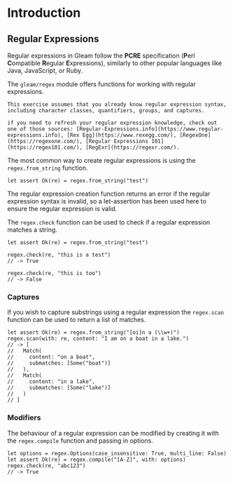 # Introduction

## Regular Expressions

Regular expressions in Gleam follow the **PCRE** specification (**P**erl **C**ompatible **R**egular **E**xpressions), similarly to other popular languages like Java, JavaScript, or Ruby.

The `gleam/regex` module offers functions for working with regular expressions.

~~~~exercism/note
This exercise assumes that you already know regular expression syntax, including character classes, quantifiers, groups, and captures.

if you need to refresh your regular expression knowledge, check out one of those sources: [Regular-Expressions.info](https://www.regular-expressions.info), [Rex Egg](https://www.rexegg.com/), [RegexOne](https://regexone.com/), [Regular Expressions 101](https://regex101.com/), [RegExr](https://regexr.com/).
~~~~

The most common way to create regular expressions is using the `regex.from_string` function.

```gleam
let assert Ok(re) = regex.from_string("test")
```

The regular expression creation function returns an error if the regular expression syntax is invalid, so a let-assertion has been used here to ensure the regular expression is valid.

The `regex.check` function can be used to check if a regular expression matches a string.

```gleam
let assert Ok(re) = regex.from_string("test")

regex.check(re, "this is a test")
// -> True

regex.check(re, "this is too")
// -> False
```


### Captures

If you wish to capture substrings using a regular expression the `regex.scan` function can be used to return a list of matches.

```gleam
let assert Ok(re) = regex.from_string("[oi]n a (\\w+)")
regex.scan(with: re, content: "I am on a boat in a lake.")
// -> [
//   Match(
//     content: "on a boat",
//     submatches: [Some("boat")]
//   ),
//   Match(
//     content: "in a lake",
//     submatches: [Some("lake")]
//   )
// ]
```

### Modifiers

The behaviour of a regular expression can be modified by creating it with the `regex.compile` function and passing in options.

```gleam
let options = regex.Options(case_insensitive: True, multi_line: False)
let assert Ok(re) = regex.compile("[A-Z]", with: options)
regex.check(re, "abc123")
// -> True
```
